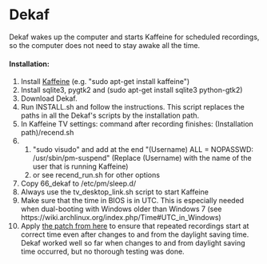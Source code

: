 # Dekaf
Dekaf wakes up the computer and starts Kaffeine for scheduled recordings, so the computer does not need to stay awake all the time.

<h4>Installation:</h4>
<ol>
<li>Install <a href="https://www.kde.org/applications/multimedia/kaffeine/">Kaffeine</a> (e.g. "sudo apt-get install kaffeine")</li>
<li>Install sqlite3, pygtk2 and (sudo apt-get install sqlite3 python-gtk2)</li>
<li>Download Dekaf.</li>
<li>Run INSTALL.sh and follow the instructions. This script replaces the paths in all the Dekaf's scripts by the installation path.</li>
<li>In Kaffeine TV settings: command after recording finishes: (Installation path)/recend.sh</li>
<li>
<ol>
<li>"sudo visudo" and add at the end "(Username) ALL = NOPASSWD: /usr/sbin/pm-suspend" (Replace (Username) with the name of the user that is running Kaffeine)</li>
<li>or see recend_run.sh for other options </li>
</ol>
<li>Copy 66_dekaf to /etc/pm/sleep.d/</li>
<li>Always use the tv_desktop_link.sh script to start Kaffeine</li>
<li>Make sure that the time in BIOS is in UTC. This is especially needed when dual-booting with Windows older than Windows 7 (see https://wiki.archlinux.org/index.php/Time#UTC_in_Windows)</li>
<li>Apply <a href=https://sourceforge.net/p/kaffeine/mailman/message/31673147/>the patch from here</a> to ensure that repeated recordings start at correct time even after changes to and from the daylight saving time. Dekaf worked well so far when changes to and from daylight saving time occurred, but no thorough testing was done.
</ol>
